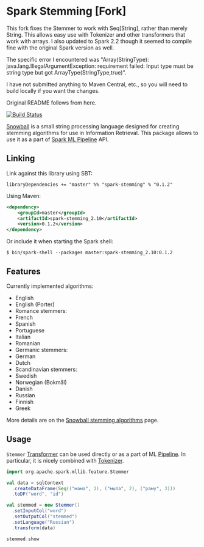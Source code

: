 # Spark Stemming [Fork]

This fork fixes the Stemmer to work with Seq[String], rather than merely String. This allows easy use with Tokenizer and other transformers that work with arrays. I also updated to Spark 2.2 though it seemed to compile fine with the original Spark version as well.

The specific error I encountered was "Array(StringType): java.lang.IllegalArgumentException: requirement failed: Input type must be string type but got ArrayType(StringType,true)".

I have not submitted anything to Maven Central, etc., so you will need to build locally if you want the changes.

Original README follows from here.

[![Build Status](https://travis-ci.org/master/spark-stemming.svg?branch=master)](https://travis-ci.org/master/spark-stemming)

[Snowball](http://snowballstem.org/) is a small string processing language
designed for creating stemming algorithms for use in Information Retrieval.
This package allows to use it as a part of [Spark ML
Pipeline](https://spark.apache.org/docs/latest/ml-guide.html) API.

## Linking

Link against this library using SBT:

```
libraryDependencies += "master" %% "spark-stemming" % "0.1.2"
```

Using Maven:

```xml
<dependency>
    <groupId>master</groupId>
    <artifactId>spark-stemming_2.10</artifactId>
    <version>0.1.2</version>
</dependency>
```

Or include it when starting the Spark shell:

```
$ bin/spark-shell --packages master:spark-stemming_2.10:0.1.2
```

## Features

Currently implemented algorithms:

* English
* English (Porter)
* Romance stemmers:
 * French
 * Spanish
 * Portuguese
 * Italian
 * Romanian
* Germanic stemmers:
 * German
 * Dutch
* Scandinavian stemmers:
 * Swedish
 * Norwegian (Bokmål)
 * Danish
* Russian
* Finnish
* Greek

More details are on the [Snowball stemming algorithms](http://snowballstem.org/algorithms/) page.

## Usage

`Stemmer`
[Transformer](https://spark.apache.org/docs/latest/ml-guide.html#transformers)
can be used directly or as a part of ML
[Pipeline](https://spark.apache.org/docs/latest/ml-guide.html#pipeline). In
particular, it is nicely combined with
[Tokenizer](https://spark.apache.org/docs/latest/ml-features.html#tokenizer).

```scala
import org.apache.spark.mllib.feature.Stemmer

val data = sqlContext
  .createDataFrame(Seq(("мама", 1), ("мыла", 2), ("раму", 3)))
  .toDF("word", "id")

val stemmed = new Stemmer()
  .setInputCol("word")
  .setOutputCol("stemmed")
  .setLanguage("Russian")
  .transform(data)

stemmed.show
```
